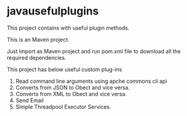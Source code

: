 # javausefulplugins
This project contains with useful plugin methods.

This is an Maven project. 

Just Import as Maven project and run pom.xml file to download all the required dependencies.

This project has below useful custom plug-ins 

1. Read command line arguments using apche commons cli api
2. Converts from JSON to Obect and vice versa.
3. Converts from XML to Obect and vice versa.
4. Send Email 
5. Simple Threadpool Executor Services.
